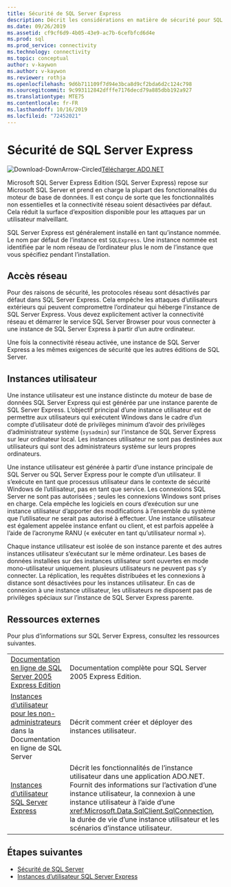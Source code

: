 ```yaml
---
title: Sécurité de SQL Server Express
description: Décrit les considérations en matière de sécurité pour SQL Server Express.
ms.date: 09/26/2019
ms.assetid: cf9cf6d9-4b05-43e9-ac7b-6cefbfcd6d4e
ms.prod: sql
ms.prod_service: connectivity
ms.technology: connectivity
ms.topic: conceptual
author: v-kaywon
ms.author: v-kaywon
ms.reviewer: rothja
ms.openlocfilehash: 9d6b711109f7d94e3bca8d9cf2bda6d2c124c798
ms.sourcegitcommit: 9c993112842dfffe7176decd79a885dbb192a927
ms.translationtype: MTE75
ms.contentlocale: fr-FR
ms.lasthandoff: 10/16/2019
ms.locfileid: "72452021"
---
```

# <a name="sql-server-express-security"></a>Sécurité de SQL Server Express

![Download-DownArrow-Circled](../../../ssdt/media/download.png)[Télécharger ADO.NET](../../sql-connection-libraries.md#anchor-20-drivers-relational-access)

Microsoft SQL Server Express Edition (SQL Server Express) repose sur Microsoft SQL Server et prend en charge la plupart des fonctionnalités du moteur de base de données. Il est conçu de sorte que les fonctionnalités non essentielles et la connectivité réseau soient désactivées par défaut. Cela réduit la surface d’exposition disponible pour les attaques par un utilisateur malveillant.  
  
SQL Server Express est généralement installé en tant qu’instance nommée. Le nom par défaut de l’instance est `SQLExpress`. Une instance nommée est identifiée par le nom réseau de l’ordinateur plus le nom de l’instance que vous spécifiez pendant l’installation.  
  
## <a name="network-access"></a>Accès réseau  
Pour des raisons de sécurité, les protocoles réseau sont désactivés par défaut dans SQL Server Express. Cela empêche les attaques d’utilisateurs extérieurs qui peuvent compromettre l’ordinateur qui héberge l’instance de SQL Server Express. Vous devez explicitement activer la connectivité réseau et démarrer le service SQL Server Browser pour vous connecter à une instance de SQL Server Express à partir d’un autre ordinateur.  
  
Une fois la connectivité réseau activée, une instance de SQL Server Express a les mêmes exigences de sécurité que les autres éditions de SQL Server.  
  
## <a name="user-instances"></a>Instances utilisateur  
Une instance utilisateur est une instance distincte du moteur de base de données SQL Server Express qui est générée par une instance parente de SQL Server Express. L’objectif principal d’une instance utilisateur est de permettre aux utilisateurs qui exécutent Windows dans le cadre d’un compte d’utilisateur doté de privilèges minimum d’avoir des privilèges d’administrateur système (`sysadmin`) sur l’instance de SQL Server Express sur leur ordinateur local. Les instances utilisateur ne sont pas destinées aux utilisateurs qui sont des administrateurs système sur leurs propres ordinateurs.  
  
Une instance utilisateur est générée à partir d’une instance principale de SQL Server ou SQL Server Express pour le compte d’un utilisateur. Il s’exécute en tant que processus utilisateur dans le contexte de sécurité Windows de l’utilisateur, pas en tant que service. Les connexions SQL Server ne sont pas autorisées ; seules les connexions Windows sont prises en charge. Cela empêche les logiciels en cours d’exécution sur une instance utilisateur d’apporter des modifications à l’ensemble du système que l’utilisateur ne serait pas autorisé à effectuer. Une instance utilisateur est également appelée instance enfant ou client, et est parfois appelée à l’aide de l’acronyme RANU (« exécuter en tant qu’utilisateur normal »).  
  
Chaque instance utilisateur est isolée de son instance parente et des autres instances utilisateur s’exécutant sur le même ordinateur. Les bases de données installées sur des instances utilisateur sont ouvertes en mode mono-utilisateur uniquement. plusieurs utilisateurs ne peuvent pas s’y connecter. La réplication, les requêtes distribuées et les connexions à distance sont désactivées pour les instances utilisateur. En cas de connexion à une instance utilisateur, les utilisateurs ne disposent pas de privilèges spéciaux sur l’instance de SQL Server Express parente.  
  
## <a name="external-resources"></a>Ressources externes  
Pour plus d’informations sur SQL Server Express, consultez les ressources suivantes.  
  
|||  
|-|-|  
|[Documentation en ligne de SQL Server 2005 Express Edition](https://docs.microsoft.com/previous-versions/sql/sql-server-2005/ms165706(v=sql.90))|Documentation complète pour SQL Server 2005 Express Edition.|  
|[Instances d’utilisateur pour les non-administrateurs](https://docs.microsoft.com/previous-versions/sql/sql-server-2008/ms143684(v=sql.100)) dans la Documentation en ligne de SQL Server|Décrit comment créer et déployer des instances utilisateur.|  
|[Instances d’utilisateur SQL Server Express](sql-server-express-user-instances.md)|Décrit les fonctionnalités de l’instance utilisateur dans une application ADO.NET. Fournit des informations sur l’activation d’une instance utilisateur, la connexion à une instance utilisateur à l’aide d’une <xref:Microsoft.Data.SqlClient.SqlConnection>, la durée de vie d’une instance utilisateur et les scénarios d’instance utilisateur.|  
  
## <a name="next-steps"></a>Étapes suivantes
- [Sécurité de SQL Server](sql-server-security.md)
- [Instances d’utilisateur SQL Server Express](sql-server-express-user-instances.md)
